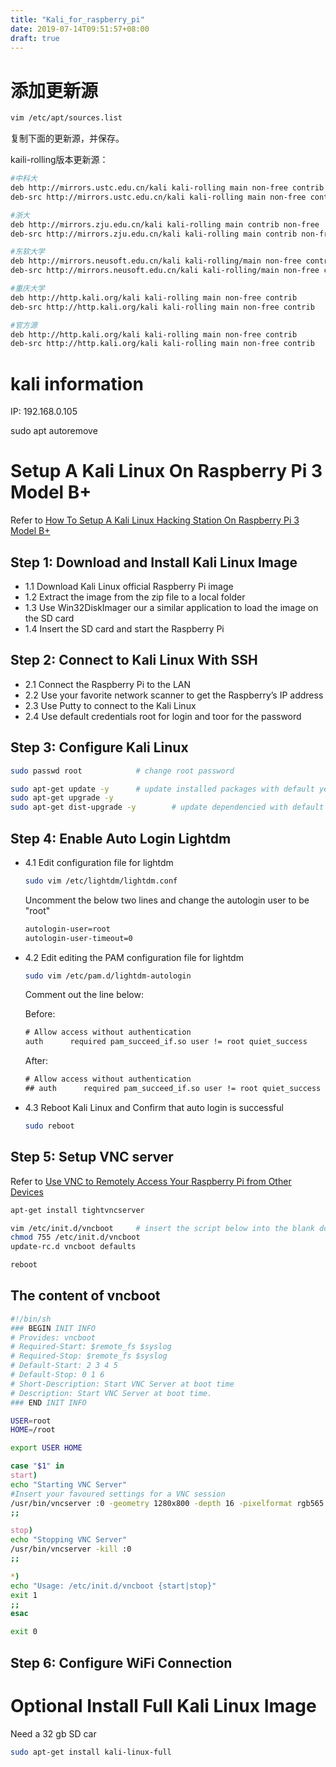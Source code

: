 ```yaml
---
title: "Kali_for_raspberry_pi"
date: 2019-07-14T09:51:57+08:00
draft: true
---
```


# 添加更新源
```sh
vim /etc/apt/sources.list
```
复制下面的更新源，并保存。

kaili-rolling版本更新源：
```sh
#中科大
deb http://mirrors.ustc.edu.cn/kali kali-rolling main non-free contrib
deb-src http://mirrors.ustc.edu.cn/kali kali-rolling main non-free contrib

#浙大
deb http://mirrors.zju.edu.cn/kali kali-rolling main contrib non-free
deb-src http://mirrors.zju.edu.cn/kali kali-rolling main contrib non-free

#东软大学
deb http://mirrors.neusoft.edu.cn/kali kali-rolling/main non-free contrib
deb-src http://mirrors.neusoft.edu.cn/kali kali-rolling/main non-free contrib

#重庆大学
deb http://http.kali.org/kali kali-rolling main non-free contrib
deb-src http://http.kali.org/kali kali-rolling main non-free contrib

#官方源
deb http://http.kali.org/kali kali-rolling main non-free contrib
deb-src http://http.kali.org/kali kali-rolling main non-free contrib
```

# kali information

IP: 192.168.0.105

sudo apt autoremove


# Setup A Kali Linux On Raspberry Pi 3 Model B+

Refer to [How To Setup A Kali Linux Hacking Station On Raspberry Pi 3 Model B+](https://online-it.nu/how-to-setup-a-kali-linux-hacking-station-on-raspberry-pi-3-model-b/)

## Step 1: Download and Install Kali Linux Image
- 1.1 Download Kali Linux official Raspberry Pi image
- 1.2 Extract the image from the zip file to a local folder
- 1.3 Use Win32DiskImager our a similar application to load the image on the SD card
- 1.4 Insert the SD card and start the Raspberry Pi

## Step 2: Connect to Kali Linux With SSH
- 2.1 Connect the Raspberry Pi to the LAN
- 2.2 Use your favorite network scanner to get the Raspberry’s IP address
- 2.3 Use Putty to connect to the Kali Linux
- 2.4 Use default credentials root for login and toor for the password

## Step 3: Configure Kali Linux

```sh
sudo passwd root            # change root password

sudo apt-get update -y      # update installed packages with default yes
sudo apt-get upgrade -y     
sudo apt-get dist-upgrade -y        # update dependencied with default yes
```

## Step 4: Enable Auto Login Lightdm

- 4.1 Edit configuration file for lightdm
  ```sh
  sudo vim /etc/lightdm/lightdm.conf
  ```

  Uncomment the below two lines and change the autologin user to be "root"
  ```txt
  autologin-user=root
  autologin-user-timeout=0
  ```
- 4.2 Edit editing the PAM configuration file for lightdm 
  ```sh
  sudo vim /etc/pam.d/lightdm-autologin
  ```

  Comment out the line below:

  Before:
  ```txt
  # Allow access without authentication
  auth      required pam_succeed_if.so user != root quiet_success
  ```
  After:
  ```txt
  # Allow access without authentication
  ## auth      required pam_succeed_if.so user != root quiet_success
  ```
- 4.3 Reboot Kali Linux and Confirm that auto login is successful
  
  ```sh
  sudo reboot
  ```

## Step 5: Setup VNC server

Refer to [Use VNC to Remotely Access Your Raspberry Pi from Other Devices](https://null-byte.wonderhowto.com/how-to/use-vnc-remotely-access-your-raspberry-pi-from-other-devices-0178997/)

```sh
apt-get install tightvncserver

vim /etc/init.d/vncboot     # insert the script below into the blank document
chmod 755 /etc/init.d/vncboot
update-rc.d vncboot defaults

reboot
```

## The content of vncboot
```sh
#!/bin/sh
### BEGIN INIT INFO
# Provides: vncboot
# Required-Start: $remote_fs $syslog
# Required-Stop: $remote_fs $syslog
# Default-Start: 2 3 4 5
# Default-Stop: 0 1 6
# Short-Description: Start VNC Server at boot time
# Description: Start VNC Server at boot time.
### END INIT INFO

USER=root
HOME=/root

export USER HOME

case "$1" in
start)
echo "Starting VNC Server"
#Insert your favoured settings for a VNC session
/usr/bin/vncserver :0 -geometry 1280x800 -depth 16 -pixelformat rgb565
;;

stop)
echo "Stopping VNC Server"
/usr/bin/vncserver -kill :0
;;

*)
echo "Usage: /etc/init.d/vncboot {start|stop}"
exit 1
;;
esac

exit 0
```

## Step 6: Configure WiFi Connection


# Optional Install Full Kali Linux Image
Need a 32 gb SD car
```sh
sudo apt-get install kali-linux-full
```
  



